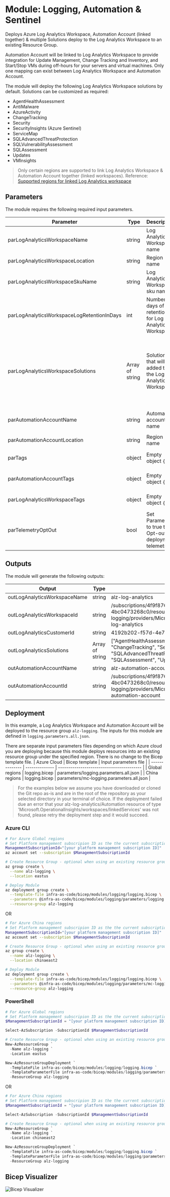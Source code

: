 # Module: Logging, Automation & Sentinel

Deploys Azure Log Analytics Workspace, Automation Account (linked together) & multiple Solutions deploy to the Log Analytics Workspace to an existing Resource Group.

Automation Account will be linked to Log Analytics Workspace to provide integration for Update Management, Change Tracking and Inventory, and Start/Stop VMs during off-hours for your servers and virtual machines.  Only one mapping can exist between Log Analytics Workspace and Automation Account.

The module will deploy the following Log Analytics Workspace solutions by default.  Solutions can be customized as required:

- AgentHealthAssessment
- AntiMalware
- AzureActivity
- ChangeTracking
- Security
- SecurityInsights (Azure Sentinel)
- ServiceMap
- SQLAdvancedThreatProtection
- SQLVulnerabilityAssessment
- SQLAssessment
- Updates
- VMInsights

 > Only certain regions are supported to link Log Analytics Workspace & Automation Account together (linked workspaces). Reference:  [Supported regions for linked Log Analytics workspace](https://docs.microsoft.com/azure/automation/how-to/region-mappings)

## Parameters

The module requires the following required input parameters.

| Parameter                                  | Type            | Description                                                 | Requirement                                                                                                                                                                                                                                                            | Example                                                                                                      |
| ------------------------------------------ | --------------- | ----------------------------------------------------------- | ---------------------------------------------------------------------------------------------------------------------------------------------------------------------------------------------------------------------------------------------------------------------- | ------------------------------------------------------------------------------------------------------------ |
| parLogAnalyticsWorkspaceName               | string          | Log Analytics Workspace name                                | Mandatory input, default: `alz-log-analytics`                                                                                                                                                                                                                          | `alz-log-analytics`                                                                                          |
| parLogAnalyticsWorkspaceLocation           | string          | Region name                                                 | Mandatory input, default: `resourceGroup().location`                                                                                                                                                                                                                   | `eastus`                                                                                                     |
| parLogAnalyticsWorkspaceSkuName            | string          | Log Analytics Workspace sku name                            | Mandatory input, default `PerGB2018`                                                                                                                                                                                                                                   | `PerGB2018`                                                                                                  |
| parLogAnalyticsWorkspaceLogRetentionInDays | int             | Number of days of log retention for Log Analytics Workspace | Mandatory input between 30-730, default: `365`                                                                                                                                                                                                                         | `365`                                                                                                        |
| parLogAnalyticsWorkspaceSolutions          | Array of string | Solutions that will be added to the Log Analytics Workspace | 1 or more of `AgentHealthAssessment`, `AntiMalware`, `AzureActivity`, `ChangeTracking`, `Security`, `SecurityInsights`, `ServiceMap`, `SQLAdvancedThreatProtection`, `SQLVulnerabilityAssessment`, `SQLAssessment`, `Updates`, `VMInsights`, default:  *all solutions* | Empty: `[]`<br />1 Solution: `["SecurityInsights"]`<br />Many Solutions: `["SecurityInsights","VMInsights"]` |
| parAutomationAccountName                   | string          | Automation account name                                     | Mandatory input, name must be unique in the subscription, default: `alz-automation-account`                                                                                                                                                                            | `alz-automation-account`                                                                                     |
| parAutomationAccountLocation               | string          | Region name                                                 | Mandatory input, default: `resourceGroup().location`                                                                                                                                                                                                                   | `eastus`                                                                                                     |
| parTags                                    | object          | Empty object `{}`                                           | Array of Tags to be applied to all resources in the logging module                                                                                                                                                                                                     | `{"key": "value"}`                                                                                           |
| parAutomationAccountTags                   | object          | Empty object `{}`                                           | Array of Tags to be applied to Automation Account in the logging module                                                                                                                                                                                                | `{"key": "value"}`                                                                                           |
| parLogAnalyticsWorkspaceTags               | object          | Empty object `{}`                                           | Array of Tags to be applied to Log Analytics Workspace in the logging module                                                                                                                                                                                           | `{"key": "value"}`                                                                                           |
| parTelemetryOptOut                         | bool            | Set Parameter to true to Opt-out of deployment telemetry    | Mandatory input, default: `false`                                                                                                                                                                                                                                      | `false`                                                                                                      |

## Outputs

The module will generate the following outputs:

| Output                       | Type            | Example                                                                                                                                                                                                                         |
| ---------------------------- | --------------- | ------------------------------------------------------------------------------------------------------------------------------------------------------------------------------------------------------------------------------- |
| outLogAnalyticsWorkspaceName | string          | alz-log-analytics                                                                                                                                                                                                               |
| outLogAnalyticsWorkspaceId   | string          | /subscriptions/4f9f8765-911a-4a6d-af60-4bc0473268c0/resourceGroups/alz-logging/providers/Microsoft.OperationalInsights/workspaces/alz-log-analytics                                                                             |
| outLogAnalyticsCustomerId    | string          | 4192b202-f57d-4e75-a074-d215aa2acb49                                                                                                                                                                                            |
| outLogAnalyticsSolutions     | Array of string | ["AgentHealthAssessment", "AntiMalware","AzureActivity", "ChangeTracking", "Security", "SecurityInsights", "ServiceMap", "SQLAdvancedThreatProtection", "SQLVulnerabilityAssessment", "SQLAssessment", "Updates", "VMInsights"] |
| outAutomationAccountName     | string          | alz-automation-account                                                                                                                                                                                                          |
| outAutomationAccountId       | string          | /subscriptions/4f9f8765-911a-4a6d-af60-4bc0473268c0/resourceGroups/alz-logging/providers/Microsoft.Automation/automationAccounts/alz-automation-account                                                                         |

## Deployment

In this example, a Log Analytics Workspace and Automation Account will be deployed to the resource group `alz-logging`.  The inputs for this module are defined in `logging.parameters.all.json`.

There are separate input parameters files depending on which Azure cloud you are deploying because this module deploys resources into an existing resource group under the specified region. There is no change to the Bicep template file.
| Azure Cloud    | Bicep template | Input parameters file                     |
| -------------- | -------------- | ----------------------------------------- |
| Global regions | logging.bicep  | parameters/logging.parameters.all.json    |
| China regions  | logging.bicep  | parameters/mc-logging.parameters.all.json |

> For the examples below we assume you have downloaded or cloned the Git repo as-is and are in the root of the repository as your selected directory in your terminal of choice.
> If the deployment failed due an error that your alz-log-analytics/Automation resource of type 'Microsoft.OperationalInsights/workspaces/linkedServices' was not found, please retry the deployment step and it would succeed.

### Azure CLI
```bash
# For Azure Global regions
# Set Platform management subscripion ID as the the current subscription
ManagementSubscriptionId="[your platform management subscription ID]"
az account set --subscription $ManagementSubscriptionId

# Create Resource Group - optional when using an existing resource group
az group create \
  --name alz-logging \
  --location eastus

# Deploy Module
az deployment group create \
  --template-file infra-as-code/bicep/modules/logging/logging.bicep \
  --parameters @infra-as-code/bicep/modules/logging/parameters/logging.parameters.all.json \
  --resource-group alz-logging
```
OR
```bash
# For Azure China regions
# Set Platform management subscripion ID as the the current subscription
ManagementSubscriptionId="[your platform management subscription ID]"
az account set --subscription $ManagementSubscriptionId

# Create Resource Group - optional when using an existing resource group
az group create \
  --name alz-logging \
  --location chinaeast2

# Deploy Module
az deployment group create \
  --template-file infra-as-code/bicep/modules/logging/logging.bicep \
  --parameters @infra-as-code/bicep/modules/logging/parameters/mc-logging.parameters.all.json \
  --resource-group alz-logging
```

### PowerShell

```powershell
# For Azure Global regions
# Set Platform management subscripion ID as the the current subscription
$ManagementSubscriptionId = "[your platform management subscription ID]"

Select-AzSubscription -SubscriptionId $ManagementSubscriptionId

# Create Resource Group - optional when using an existing resource group
New-AzResourceGroup `
  -Name alz-logging `
  -Location eastus

New-AzResourceGroupDeployment `
  -TemplateFile infra-as-code/bicep/modules/logging/logging.bicep `
  -TemplateParameterFile infra-as-code/bicep/modules/logging/parameters/logging.parameters.all.json `
  -ResourceGroup alz-logging
```
OR
```powershell
# For Azure China regions
# Set Platform management subscripion ID as the the current subscription
$ManagementSubscriptionId = "[your platform management subscription ID]"

Select-AzSubscription -SubscriptionId $ManagementSubscriptionId

# Create Resource Group - optional when using an existing resource group
New-AzResourceGroup `
  -Name alz-logging `
  -Location chinaeast2

New-AzResourceGroupDeployment `
  -TemplateFile infra-as-code/bicep/modules/logging/logging.bicep `
  -TemplateParameterFile infra-as-code/bicep/modules/logging/parameters/mc-logging.parameters.all.json `
  -ResourceGroup alz-logging
```

## Bicep Visualizer

![Bicep Visualizer](media/bicepVisualizer.png "Bicep Visualizer")
